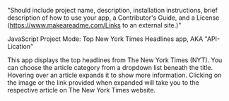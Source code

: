 "Should include project name, description, installation instructions, brief description of how to use your app, a Contributor's Guide, and a License (https://www.makeareadme.com/Links to an external site.)"

JavaScript Project Mode: Top New York Times Headlines app, AKA "API-Lication"

This app displays the top headlines from The New York Times (NYT). You can choose the article category from a dropdown list beneath the title. Hovering over an article expands it to show more information. Clicking on the image or the link provided when expanded will take you to the respective article on The New York Times website.